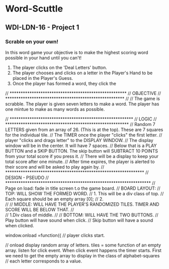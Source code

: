 # Word-Scuttle

## WDI-LDN-16 - Project 1

### Scrable on your own!

In this word game your objective is to make the highest scoring word possible in your hand until you can't!

<!-- ## How to play *add a link here to the heroku app.*  -->

1.  The player clicks on the 'Deal Letters' button.
2.  The player chooses and clicks on a letter in the Player's Hand to be placed in the Player's Guess.
3. Once the player has formed a word, they click the  



// *****************************************************
// OBJECTIVE
// ******************************************************
// 
// The game is scrabble. The player is given seven letters to make a word. The player has one mintue to make as many words as possible. 

// ********************************************************
// LOGIC
// ********************************************************
// Random  7 LETTERS given from an array of 26. (This is at the top). These are 7 squares for the individual tile.
// The TIMER once the player "clicks" the first letter.
// player "clicks and drags letter" to the DISPLAY WINDOW.
// The display window will be in the center. It will have 7 spaces. 
// Below that is a PLAY BUTTON and a SKIP BUTTON. The skip button will SUBTRACT 10 POINTS from your total score if you press it.
// There will be a display to keep your total score after one minute.
// After time expires, the player is alerted to their score and will be asked to play again by.
// ***************************************************************
// DESIGN - PSEUDO
// ******************************************************************
// Page on load: fade in title screen t.o the game board.
// BOARD LAYOUT:
//      TOP: WILL SHOW THE FORMED WORD.
//              1. This will be a div class of top.
//                  Each square should be an empty array [0]; 
//             2.    
//
//       MIDDLE: WILL HAVE THE PLAYER'S RANDOMIZED TILES. TIMER AND SCORE WILL BE BELOW THAT.
//       
//              1.Div class of middle.
// 
//       BOTTOM: WILL HAVE THE TWO BUTTONS.
// Play button will have sound when click.
// Skip button will have a sound when clicked.


window.onload =function({
// player clicks start.

// onload display random array of letters. tiles = some function of an empty array. listen for click event. When click event happens the timer starts. First we need to get the empty array to display in the class of alphabet-squares
// each letter corresponds to a value.
